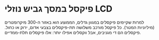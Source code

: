 # פיקסל במסך גביש נוזלי LCD

למרות שקיימים פיקסלים במגוון גדלים, הממוצע הוא באזור ה-300 מיקרומטרים (מיליוניות
המטר). כל פיקסל מורכב משלושה תת-פיקסלים בצבעי אדום, ירוק או כחול. פיקסלים הם די
מגניבים, אבל ווקסלים אפילו יותר: אלו פיקסלים תלת-ממדיים.
